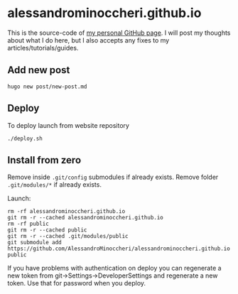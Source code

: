 # alessandrominoccheri.github.io

This is the source-code of [my personal GitHub page](http://alessandrominoccheri.github.io/).
I will post my thoughts about what I do here, but I also accepts any fixes to my articles/tutorials/guides.

## Add new post

```
hugo new post/new-post.md
```

## Deploy

To deploy launch from website repository

```
./deploy.sh
```

## Install from zero

Remove inside `.git/config` submodules if already exists.
Remove folder `.git/modules/*` if already exists.

Launch:

```
rm -rf alessandrominoccheri.github.io
git rm -r --cached alessandrominoccheri.github.io
rm -rf public
git rm -r --cached public
git rm -r --cached .git/modules/public
git submodule add https://github.com/AlessandroMinoccheri/alessandrominoccheri.github.io public

```

If you have problems with authentication on deploy you can regenerate a new token from git->Settings->DeveloperSettings and regenerate a new token.
Use that for password when you deploy.

